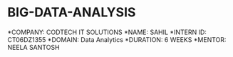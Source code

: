 # BIG-DATA-ANALYSIS
*COMPANY: CODTECH IT SOLUTIONS
*NAME: SAHIL
*INTERN ID: CT06DZ1355
*DOMAIN:  Data Analytics
*DURATION:  6 WEEKS
*MENTOR: NEELA SANTOSH

